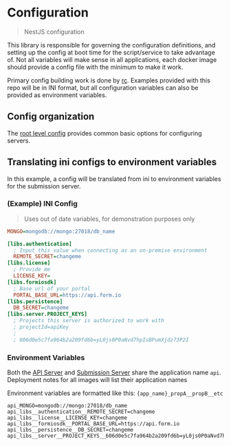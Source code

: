 # Configuration

> NestJS configuration

This library is responsible for governing the configuration definitions, and setting up the config at boot time for the script/service to take advantage of.
Not all variables will make sense in all applications, each docker image should provide a config file with the minimum to make it work.

Primary config building work is done by [rc](https://www.npmjs.com/package/rc). Examples provided with this repo will be in INI format, but all configuration variables can also be provided as environment variables.

## Config organization

The [root level config](/classes/AutomagicalConfig.html) provides common basic options for configuring servers.

## Translating ini configs to environment variables

In this example, a config will be translated from ini to environment variables for the submission server.

### (Example) INI Config

> Uses out of date variables, for demonstration purposes only

```ini
MONGO=mongodb://mongo:27018/db_name

[libs.authentication]
  ; Input this value when connecting as an on-premise environment
  REMOTE_SECRET=changeme
[libs.license]
  ; Provide me
  LICENSE_KEY=
[libs.formiosdk]
  ; Base url of your portal
  PORTAL_BASE_URL=https://api.form.io
[libs.persistence]
  DB_SECRET=changeme
[libs.server.PROJECT_KEYS]
  ; Projects this server is authorized to work with
  ; projectId=apiKey
  ;
  ; 606d0e5c7fa964b2a209fd6b=yL0js0P0aNvd7hpIsBPumXjdz73P2I
```

### Environment Variables

Both the [API Server](/additional-documentation/docker-images-variations/api-server/hub-server.html) and [Submission Server](/additional-documentation/docker-images/api-server-variations/submission-server.html) share the application name `api`. Deployment notes for all images will list their application names

Environment variables are formatted like this: `{app_name}_propA__propB__etc`

```text
api_MONGO=mongodb://mongo:27018/db_name
api_libs__authentication__REMOTE_SECRET=changeme
api_libs__license__LICENSE_KEY=changeme
api_libs__formiosdk__PORTAL_BASE_URL=https://api.form.io
api_libs__persistence__DB_SECRET=changeme
api_libs__server__PROJECT_KEYS__606d0e5c7fa964b2a209fd6b=yL0js0P0aNvd7hpIsBPumXjdz73P2I
```
